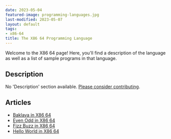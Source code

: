 ```yaml
---
date: 2023-05-04
featured-image: programming-languages.jpg
last-modified: 2023-05-07
layout: default
tags:
- x86-64
title: The X86 64 Programming Language
---
```


Welcome to the X86 64 page! Here, you'll find a description of the language as well as a list of sample programs in that language.

## Description

No 'Description' section available. [Please consider contributing](https://github.com/TheRenegadeCoder/sample-programs-website).

## Articles

- [Baklava in X86 64](https://sampleprograms.io/projects/baklava/x86-64)
- [Even Odd in X86 64](https://sampleprograms.io/projects/even-odd/x86-64)
- [Fizz Buzz in X86 64](https://sampleprograms.io/projects/fizz-buzz/x86-64)
- [Hello World in X86 64](https://sampleprograms.io/projects/hello-world/x86-64)